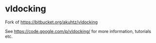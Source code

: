 vldocking
=========

Fork of https://bitbucket.org/akuhtz/vldocking

See https://code.google.com/p/vldocking/ for more information, tutorials etc.
